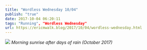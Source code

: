 ```yaml
---
title: "Wordless Wednesday 10/04"
publish: "true"
date: 2017-10-04 06:20:11
tags: "Running", "Wordless Wednesday"
url: https://ericmwalk.blog/2017/10/04/wordless-wednesday.html
---
```


![](https://ericmwalk.blog/uploads/2022/4219c6bc1d.jpg)
*Morning sunrise after days of rain (October 2017)*